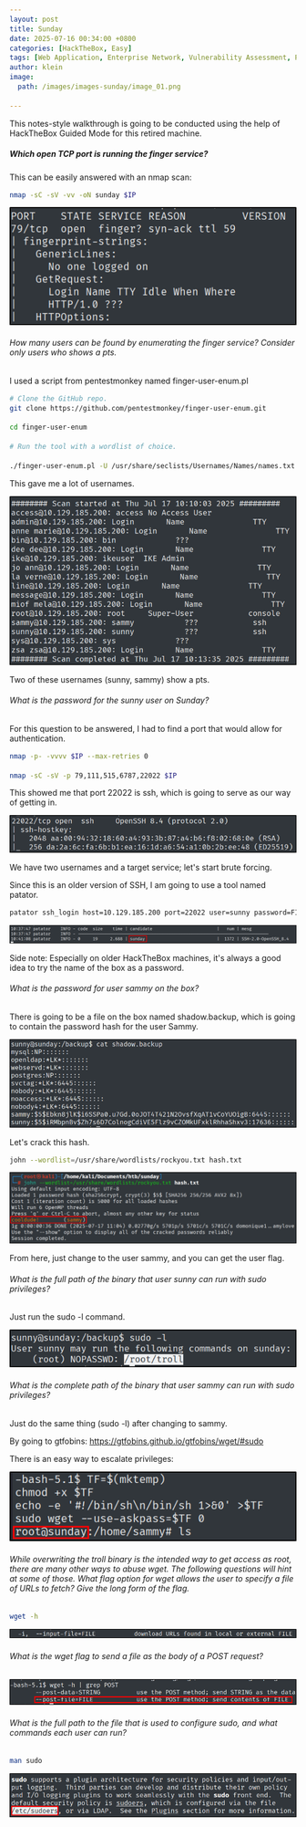 ```yaml
---
layout: post
title: Sunday
date: 2025-07-16 00:34:00 +0800
categories: [HackTheBox, Easy]
tags: [Web Application, Enterprise Network, Vulnerability Assessment, Protocols, Authentication]
author: klein
image:
  path: /images/images-sunday/image_01.png
  
---
```


This notes-style walkthrough is going to be conducted using the help of HackTheBox Guided Mode for this retired machine.


##### Which open TCP port is running the finger service?

This can be easily answered with an nmap scan:

```bash
nmap -sC -sV -vv -oN sunday $IP
```

![b](/images/images-sunday/image_02.png)

###### How many users can be found by enumerating the finger service? Consider only users who shows a pts.

I used a script from pentestmonkey named finger-user-enum.pl

```bash
# Clone the GitHub repo.
git clone https://github.com/pentestmonkey/finger-user-enum.git

cd finger-user-enum

# Run the tool with a wordlist of choice.

./finger-user-enum.pl -U /usr/share/seclists/Usernames/Names/names.txt -t 10.129.185.200 | less -S
```

This gave me a lot of usernames.

![b](/images/images-sunday/image_03.png)

Two of these usernames (sunny, sammy) show a pts.

###### What is the password for the sunny user on Sunday?

For this question to be answered, I had to find a port that would allow for authentication.

```bash
nmap -p- -vvvv $IP --max-retries 0

nmap -sC -sV -p 79,111,515,6787,22022 $IP
```

This showed me that port 22022 is ssh, which is going to serve as our way of getting in.

![b](/images/images-sunday/image_04.png)

We have two usernames and a target service; let's start brute forcing.

Since this is an older version of SSH, I am going to use a tool named patator.

```bash
patator ssh_login host=10.129.185.200 port=22022 user=sunny password=FILE0 0=/usr/share/seclists/Passwords/xato-net-10-million-passwords-10000.txt persistent=0
```
![b](/images/images-sunday/image_05.png)

Side note: Especially on older HackTheBox machines, it's always a good idea to try the name of the box as a password.

###### What is the password for user sammy on the box?

There is going to be a file on the box named shadow.backup, which is going to contain the password hash for the user Sammy.

![b](/images/images-sunday/image_06.png)

Let's crack this hash.

```bash
john --wordlist=/usr/share/wordlists/rockyou.txt hash.txt
```
![b](/images/images-sunday/image_07.png)

From here, just change to the user sammy, and you can get the user flag.

###### What is the full path of the binary that user sunny can run with sudo privileges?

Just run the sudo -l command.

![b](/images/images-sunday/image_08.png)

###### What is the complete path of the binary that user sammy can run with sudo privileges?

Just do the same thing (sudo -l) after changing to sammy.

By going to gtfobins: https://gtfobins.github.io/gtfobins/wget/#sudo

There is an easy way to escalate privileges:


![b](/images/images-sunday/image_09.png)


###### While overwriting the troll binary is the intended way to get access as root, there are many other ways to abuse wget. The following questions will hint at some of those. What flag option for wget allows the user to specify a file of URLs to fetch? Give the long form of the flag.

```bash
wget -h
```

![b](/images/images-sunday/image_10.png)


###### What is the wget flag to send a file as the body of a POST request?


![b](/images/images-sunday/image_11.png)


###### What is the full path to the file that is used to configure sudo, and what commands each user can run?

```bash
man sudo
```

![b](/images/images-sunday/image_12.png)